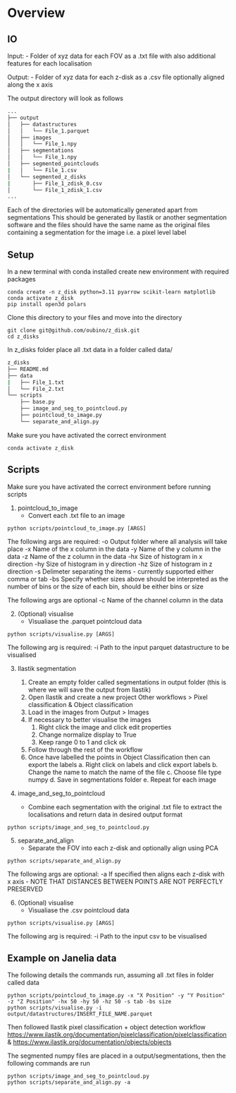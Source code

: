 # Overview

## IO

Input:
    - Folder of xyz data for each FOV as a .txt file with also additional features for each localisation
               
Output:
    - Folder of xyz data for each z-disk as a .csv file optionally aligned along the x axis

The output directory will look as follows

```bash
...
├── output
│   ├── datastructures
│   │   └── File_1.parquet
│   ├── images
│   │   └── File_1.npy
│   ├── segmentations
│   │   └── File_1.npy
│   ├── segmented_pointclouds
|   │   └── File_1.csv
│   └── segmented_z_disks
|       ├── File_1_zdisk_0.csv
│       └── File_1_zdisk_1.csv
...
```

Each of the directories will be automatically generated apart from segmentations
This should be generated by Ilastik or another segmentation software and the files should have the same name as the original files containing a segmentation for the image i.e. a pixel level label

## Setup

In a new terminal with conda installed create new environment with required packages

```shell
conda create -n z_disk python=3.11 pyarrow scikit-learn matplotlib
conda activate z_disk
pip install open3d polars
```

Clone this directory to your files and move into the directory

```shell
git clone git@github.com/oubino/z_disk.git
cd z_disks
```

In z_disks folder place all .txt data in a folder called data/

```bash
z_disks
├── README.md
├── data
|   ├── File_1.txt
│   └── File_2.txt
└── scripts
    ├── base.py
    ├── image_and_seg_to_pointcloud.py
    ├── pointcloud_to_image.py
    └── separate_and_align.py
```

Make sure you have activated the correct environment 

```shell
conda activate z_disk 
```

## Scripts

Make sure you have activated the correct environment before running scripts

1. pointcloud_to_image
    - Convert each .txt file to an image

```shell
python scripts/pointcloud_to_image.py [ARGS]
```

The following args are required:
    -o Output folder where all analysis will take place
    -x Name of the x column in the data
    -y Name of the y column in the data
    -z Name of the z column in the data
    -hx Size of histogram in x direction
    -hy Size of histogram in y direction
    -hz Size of histogram in z direction
    -s Delimeter separating the items - currently supported either comma or tab
    -bs Specify whether sizes above should be interpreted as the number of bins or the size of each bin, should be either bins or size

The following args are optional
    -c Name of the channel column in the data 

2. (Optional) visualise
    - Visualiase the .parquet pointcloud data

```shell
python scripts/visualise.py [ARGS]
```

The following arg is required:
    -i Path to the input parquet datastructure to be visualised

3. Ilastik segmentation

    1. Create an empty folder called segmentations in output folder (this is where we will save the output from Ilastik)
    2. Open Ilastik and create a new project Other workflows > Pixel classification & Object classification
    3. Load in the images from Output > Images
    4. If necessary to better visualise the images
        1. Right click the image and click edit properties
        2. Change normalize display to True 
        3. Keep range 0 to 1 and click ok
    5. Follow through the rest of the workflow
    6. Once have labelled the points in Object Classification then can export the labels 
        a. Right click on labels and click export labels
        b. Change the name to match the name of the file 
        c. Choose file type numpy
        d. Save in segmentations folder
        e. Repeat for each image

4. image_and_seg_to_pointcloud 
    - Combine each segmentation with the original .txt file to extract the localisations and return data in desired output format

```shell
python scripts/image_and_seg_to_pointcloud.py
```

5. separate_and_align
    - Separate the FOV into each z-disk and optionally align using PCA

```shell
python scripts/separate_and_align.py
```

The following args are optional:
    -a If specified then aligns each z-disk with x axis - NOTE THAT DISTANCES BETWEEN POINTS ARE NOT PERFECTLY PRESERVED

6. (Optional) visualise
    - Visualiase the .csv pointcloud data

```shell
python scripts/visualise.py [ARGS]
```

The following arg is required:
    -i Path to the input csv to be visualised

## Example on Janelia data

The following details the commands run, assuming all .txt files in folder called data

```shell
python scripts/pointcloud_to_image.py -x "X Position" -y "Y Position" -z "Z Position" -hx 50 -hy 50 -hz 50 -s tab -bs size
python scripts/visualise.py -i output/datastructures/INSERT_FILE_NAME.parquet
```

Then followed Ilastik pixel classification + object detection workflow https://www.ilastik.org/documentation/pixelclassification/pixelclassification & https://www.ilastik.org/documentation/objects/objects

The segmented numpy files are placed in a output/segmentations, then the following commands are run

```shell
python scripts/image_and_seg_to_pointcloud.py
python scripts/separate_and_align.py -a
```